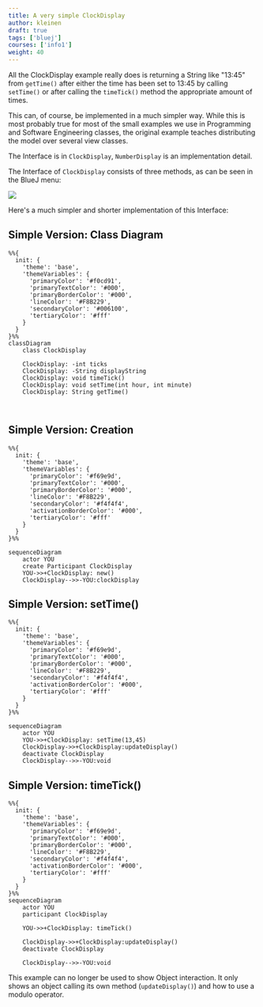 ```yaml
---
title: A very simple ClockDisplay
author: kleinen
draft: true
tags: ['bluej']
courses: ['info1']
weight: 40
---
```



All the ClockDisplay example really does is returning a String like "13:45" from `getTime()`  after either the time has been set to 13:45 by calling `setTime()` or after calling the `timeTick()` method the appropriate amount of times.

This can, of course, be implemented in a much simpler way. While this is most probably true for most of the small examples we use in Programming and Software Engineering classes, the original example teaches distributing the model over several view classes. 

The Interface is in `ClockDisplay`, `NumberDisplay` is an implementation detail.

The Interface of `ClockDisplay` consists of three methods, as can be seen in the BlueJ menu:

![](../cd_interface.jpg)


Here's a much simpler and shorter implementation of this Interface:

## Simple Version: Class Diagram
```mermaid
%%{
  init: {
    'theme': 'base',
    'themeVariables': {
      'primaryColor': '#f0cd91', 
      'primaryTextColor': '#000',
      'primaryBorderColor': '#000',
      'lineColor': '#F8B229',
      'secondaryColor': '#006100',
      'tertiaryColor': '#fff'
    }
  }
}%%
classDiagram
    class ClockDisplay

    ClockDisplay: -int ticks
    ClockDisplay: -String displayString
    ClockDisplay: void timeTick()
    ClockDisplay: void setTime(int hour, int minute)
    ClockDisplay: String getTime()
    
    

```


## Simple Version: Creation
```mermaid
%%{
  init: {
    'theme': 'base',
    'themeVariables': {
      'primaryColor': '#f69e9d', 
      'primaryTextColor': '#000',
      'primaryBorderColor': '#000',
      'lineColor': '#F8B229',
      'secondaryColor': '#f4f4f4',
      'activationBorderColor': '#000',
      'tertiaryColor': '#fff'
    }
  }
}%%

sequenceDiagram
    actor YOU
    create Participant ClockDisplay
    YOU->>+ClockDisplay: new()
    ClockDisplay-->>-YOU:clockDisplay

```
## Simple Version: setTime()
```mermaid
%%{
  init: {
    'theme': 'base',
    'themeVariables': {
      'primaryColor': '#f69e9d', 
      'primaryTextColor': '#000',
      'primaryBorderColor': '#000',
      'lineColor': '#F8B229',
      'secondaryColor': '#f4f4f4',
      'activationBorderColor': '#000',
      'tertiaryColor': '#fff'
    }
  }
}%%

sequenceDiagram
    actor YOU
    YOU->>+ClockDisplay: setTime(13,45)
    ClockDisplay->>+ClockDisplay:updateDisplay()
    deactivate ClockDisplay
    ClockDisplay-->>-YOU:void

```
## Simple Version: timeTick()

```mermaid
%%{
  init: {
    'theme': 'base',
    'themeVariables': {
      'primaryColor': '#f69e9d', 
      'primaryTextColor': '#000',
      'primaryBorderColor': '#000',
      'lineColor': '#F8B229',
      'secondaryColor': '#f4f4f4',
      'activationBorderColor': '#000',
      'tertiaryColor': '#fff'
    }
  }
}%%
sequenceDiagram
    actor YOU
    participant ClockDisplay

    YOU->>+ClockDisplay: timeTick()
    
    ClockDisplay->>+ClockDisplay:updateDisplay()
    deactivate ClockDisplay

    ClockDisplay-->>-YOU:void

```

This example can no longer be used to show Object interaction. It only shows an object calling its own method (`updateDisplay()`) and how to use a modulo operator.

